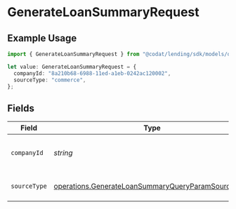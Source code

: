 # GenerateLoanSummaryRequest

## Example Usage

```typescript
import { GenerateLoanSummaryRequest } from "@codat/lending/sdk/models/operations";

let value: GenerateLoanSummaryRequest = {
  companyId: "8a210b68-6988-11ed-a1eb-0242ac120002",
  sourceType: "commerce",
};
```

## Fields

| Field                                                                                                                           | Type                                                                                                                            | Required                                                                                                                        | Description                                                                                                                     | Example                                                                                                                         |
| ------------------------------------------------------------------------------------------------------------------------------- | ------------------------------------------------------------------------------------------------------------------------------- | ------------------------------------------------------------------------------------------------------------------------------- | ------------------------------------------------------------------------------------------------------------------------------- | ------------------------------------------------------------------------------------------------------------------------------- |
| `companyId`                                                                                                                     | *string*                                                                                                                        | :heavy_check_mark:                                                                                                              | Unique identifier for a company.                                                                                                | 8a210b68-6988-11ed-a1eb-0242ac120002                                                                                            |
| `sourceType`                                                                                                                    | [operations.GenerateLoanSummaryQueryParamSourceType](../../../sdk/models/operations/generateloansummaryqueryparamsourcetype.md) | :heavy_check_mark:                                                                                                              | Data source type.                                                                                                               |                                                                                                                                 |